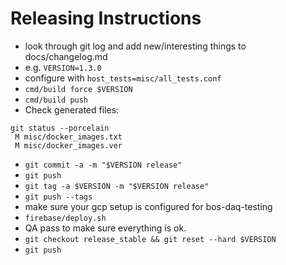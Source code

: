 # Releasing Instructions

* look through git log and add new/interesting things to docs/changelog.md
* e.g. `VERSION=1.3.0`
* configure with `host_tests=misc/all_tests.conf`
* `cmd/build force $VERSION`
* `cmd/build push`
* Check generated files:
```
git status --porcelain
 M misc/docker_images.txt
 M misc/docker_images.ver
```
* `git commit -a -m "$VERSION release"`
* `git push`
* `git tag -a $VERSION -m "$VERSION release"`
* `git push --tags`
* make sure your gcp setup is configured for bos-daq-testing
* `firebase/deploy.sh`
* QA pass to make sure everything is ok.
* `git checkout release_stable && git reset --hard $VERSION`
* `git push`
